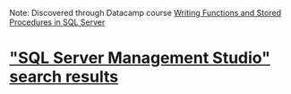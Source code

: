 Note: Discovered through Datacamp course [Writing Functions and Stored Procedures in SQL Server](https://www.datacamp.com/courses/writing-functions-and-stored-procedures-in-sql-server)

# ["SQL Server Management Studio" search results](https://search.brave.com/search?q=SQL+Server+Management+Studio&source=web)
